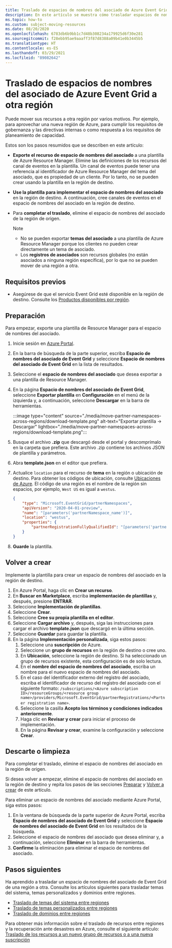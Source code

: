 ```yaml
---
title: Traslado de espacios de nombres del asociado de Azure Event Grid a otra región
description: En este artículo se muestra cómo trasladar espacios de nombres del asociado de Azure Event Grid de una región a otra.
ms.topic: how-to
ms.custom: subject-moving-resources
ms.date: 08/20/2020
ms.openlocfilehash: 6783db6b9bb1c7d48b308234a179925d6f30e281
ms.sourcegitcommit: f28ebb95ae9aaaff3f87d8388a09b41e0b3445b5
ms.translationtype: HT
ms.contentlocale: es-ES
ms.lasthandoff: 03/29/2021
ms.locfileid: "89082642"
---
```

# <a name="move-azure-event-grid-partner-namespaces-to-another-region"></a>Traslado de espacios de nombres del asociado de Azure Event Grid a otra región
Puede mover sus recursos a otra región por varios motivos. Por ejemplo, para aprovechar una nueva región de Azure, para cumplir los requisitos de gobernanza y las directivas internas o como respuesta a los requisitos de planeamiento de capacidad. 

Estos son los pasos resumidos que se describen en este artículo: 

- **Exporte el recurso de espacio de nombres del asociado** a una plantilla de Azure Resource Manager. Elimine las definiciones de los recursos del canal de eventos en la plantilla. Un canal de eventos puede tener una referencia al identificador de Azure Resource Manager del tema del asociado, que es propiedad de un cliente. Por lo tanto, no se pueden crear usando la plantilla en la región de destino.  
- **Use la plantilla para implementar el espacio de nombres del asociado** en la región de destino. A continuación, cree canales de eventos en el espacio de nombres del asociado en la región de destino. 
- Para **completar el traslado**, elimine el espacio de nombres del asociado de la región de origen. 

    > [!NOTE]
    > - No se pueden exportar **temas del asociado** a una plantilla de Azure Resource Manager porque los clientes no pueden crear directamente un tema de asociado. 
    > - Los **registros de asociados** son recursos globales (no están asociados a ninguna región específica), por lo que no se pueden mover de una región a otra. 

## <a name="prerequisites"></a>Requisitos previos
- Asegúrese de que el servicio Event Grid esté disponible en la región de destino. Consulte los [Productos disponibles por región](https://azure.microsoft.com/global-infrastructure/services/?products=event-grid&regions=all).

## <a name="prepare"></a>Preparación
Para empezar, exporte una plantilla de Resource Manager para el espacio de nombres del asociado. 

1. Inicie sesión en [Azure Portal](https://portal.azure.com).
2. En la barra de búsqueda de la parte superior, escriba **Espacio de nombres del asociado de Event Grid** y seleccione **Espacio de nombres del asociado de Event Grid** en la lista de resultados. 
3. Seleccione el **espacio de nombres del asociado** que desea exportar a una plantilla de Resource Manager. 
4. En la página **Espacio de nombres del asociado de Event Grid**, seleccione **Exportar plantilla** en **Configuración** en el menú de la izquierda y, a continuación, seleccione **Descargar** en la barra de herramientas. 

    :::image type="content" source="./media/move-partner-namespaces-across-regions/download-template.png" alt-text="Exportar plantilla -> Descargar" lightbox="./media/move-partner-namespaces-across-regions/download-template.png":::   
5. Busque el archivo **.zip** que descargó desde el portal y descomprímalo en la carpeta que prefiera. Este archivo .zip contiene los archivos JSON de plantilla y parámetros. 
1. Abra **template.json** en el editor que prefiera. 
8. Actualice `location` para el recurso de **tema** en la región o ubicación de destino. Para obtener los códigos de ubicación, consulte [Ubicaciones de Azure](https://azure.microsoft.com/global-infrastructure/locations/). El código de una región es el nombre de la región sin espacios, por ejemplo, `West US` es igual a `westus`.

    ```json
    {
        "type": "Microsoft.EventGrid/partnerNamespaces",
        "apiVersion": "2020-04-01-preview",
        "name": "[parameters('partnerNamespace_name')]",
        "location": "westus",
        "properties": {
            "partnerRegistrationFullyQualifiedId": "[parameters('partnerRegistrations_ContosoCorpAccount1_externalid')]"
        }
    }
    ``` 
1. **Guarde** la plantilla. 

## <a name="recreate"></a>Volver a crear 
Implemente la plantilla para crear un espacio de nombres del asociado en la región de destino. 

1. En Azure Portal, haga clic en **Crear un recurso**.
2. En **Buscar en Marketplace**, escriba **implementación de plantillas** y, después, presione **ENTRAR**.
3. Seleccione **Implementación de plantillas**.
4. Seleccione **Crear**.
5. Seleccione **Cree su propia plantilla en el editor**.
6. Seleccione **Cargar archivo** y, después, siga las instrucciones para cargar el archivo **template.json** que descargó en la última sección.
7. Seleccione **Guardar** para guardar la plantilla. 
8. En la página **Implementación personalizada**, siga estos pasos: 
    1. Seleccione una **suscripción** de Azure. 
    1. Seleccione un **grupo de recursos** en la región de destino o cree uno. 
    1. En **Ubicación**, seleccione la región de destino. Si ha seleccionado un grupo de recursos existente, esta configuración es de solo lectura. 
    1. En el **nombre del espacio de nombres del asociado**, escriba un nombre para el nuevo espacio de nombres del asociado. 
    1. En el caso del identificador externo del registro del asociado, escriba el identificador de recurso del registro del asociado con el siguiente formato: `/subscriptions/<Azure subscription ID>/resourceGroups/<resource group name>/providers/Microsoft.EventGrid/partnerRegistrations/<Partner registration name>`.
    1. Seleccione la casilla **Acepto los términos y condiciones indicados anteriormente**.     
    1. Haga clic en **Revisar y crear** para iniciar el proceso de implementación. 
    1. En la página **Revisar y crear**, examine la configuración y seleccione **Crear**. 

## <a name="discard-or-clean-up"></a>Descarte o limpieza
Para completar el traslado, elimine el espacio de nombres del asociado en la región de origen.  

Si desea volver a empezar, elimine el espacio de nombres del asociado en la región de destino y repita los pasos de las secciones [Preparar](#prepare) y [Volver a crear](#recreate) de este artículo.

Para eliminar un espacio de nombres del asociado mediante Azure Portal, siga estos pasos:

1. En la ventana de búsqueda de la parte superior de Azure Portal, escriba **Espacio de nombres del asociado de Event Grid** y seleccione **Espacio de nombres del asociado de Event Grid** en los resultados de la búsqueda. 
2. Seleccione el espacio de nombres del asociado que desea eliminar y, a continuación, seleccione **Eliminar** en la barra de herramientas. 
3. **Confirme** la eliminación para eliminar el espacio de nombres del asociado. 

## <a name="next-steps"></a>Pasos siguientes
Ha aprendido a trasladar un espacio de nombres del asociado de Event Grid de una región a otra. Consulte los artículos siguientes para trasladar temas del sistema, temas personalizados y dominios entre regiones.

- [Traslado de temas del sistema entre regiones](move-system-topics-across-regions.md) 
- [Traslado de temas personalizados entre regiones](move-custom-topics-across-regions.md) 
- [Traslado de dominios entre regiones](move-domains-across-regions.md)

Para obtener más información sobre el traslado de recursos entre regiones y la recuperación ante desastres en Azure, consulte el siguiente artículo: [Traslado de los recursos a un nuevo grupo de recursos o a una nueva suscripción](../azure-resource-manager/management/move-resource-group-and-subscription.md)